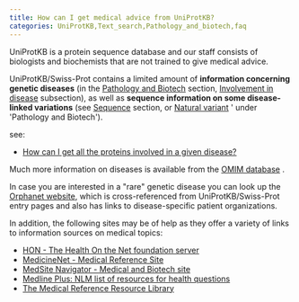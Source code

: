 ```yaml
---
title: How can I get medical advice from UniProtKB?
categories: UniProtKB,Text_search,Pathology_and_biotech,faq
---
```


UniProtKB is a protein sequence database and our staff consists of biologists and biochemists that are not trained to give medical advice.

UniProtKB/Swiss-Prot contains a limited amount of **information concerning genetic diseases** (in the [Pathology and Biotech](http://www.uniprot.org/help/pathology%5Fand%5Fbiotech%5Fsection) section, [Involvement in disease](http://www.uniprot.org/help/involvement%5Fin%5Fdisease) subsection), as well as **sequence information on some disease-linked variations** (see [Sequence](http://www.uniprot.org/help/sequences%5Fsection) section, or [Natural variant](http://www.uniprot.org/help/variant) ' under 'Pathology and Biotech').

see:

-   [How can I get all the proteins involved in a given disease?](http://www.uniprot.org/help/disease%5Fquery)

Much more information on diseases is available from the [OMIM database](http://www.omim.org/) .

In case you are interested in a "rare" genetic disease you can look up the [Orphanet website](http://www.orpha.net/), which is cross-referenced from UniProtKB/Swiss-Prot entry pages and also has links to disease-specific patient organizations.

In addition, the following sites may be of help as they offer a variety of links to information sources on medical topics:

-   [HON - The Health On the Net foundation server](http://www.hon.ch/)
-   [MedicineNet - Medical Reference Site](http://www.medicinenet.com/)
-   [MedSite Navigator - Medical and Biotech site](http://www.medsitenavigator.com/)
-   [Medline Plus: NLM list of resources for health questions](http://medlineplus.nlm.nih.gov/medlineplus/)
-   [The Medical Reference Resource Library](http://www.guidetohealthcareschools.com/library/medical-reference)
